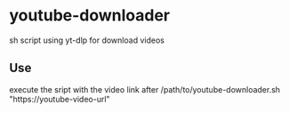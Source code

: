 # youtube-downloader
sh script using yt-dlp for download videos

## Use
execute the sript with the video link after
/path/to/youtube-downloader.sh "https://youtube-video-url"
